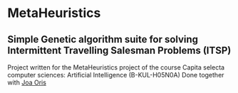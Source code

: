 # MetaHeuristics
## Simple Genetic algorithm suite for solving Intermittent Travelling Salesman Problems (ITSP)
Project written for the MetaHeuristics project of the course Capita selecta computer sciences: Artificial Intelligence (B-KUL-H05N0A)
Done together with [Joa Oris](https://github.com/Joaaa "Github")
